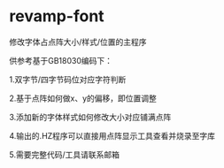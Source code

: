 # revamp-font
修改字体占点阵大小/样式/位置的主程序  

供参考基于GB18030编码下：  

1.双字节/四字节码位对应字符判断  

2.基于点阵如何做x、y的偏移，即位置调整  

3.添加新的字体样式如何修改大小对应铺满点阵  

4.输出的.HZ程序可以直接用点阵显示工具查看并烧录至字库  

5.需要完整代码/工具请联系邮箱
